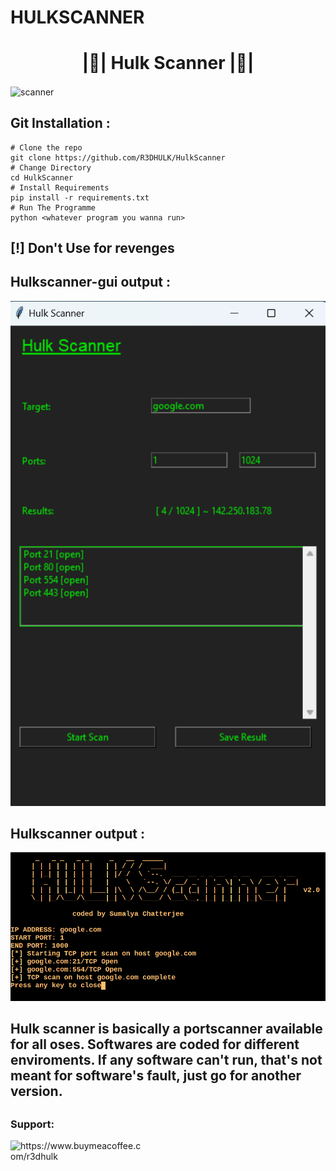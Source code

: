 # HULKSCANNER
# <div align="center">|👾| Hulk Scanner |👾|</div> 
<img align="center" alt='scanner' src='https://github.com/R3DHULK/HulkScanner/blob/main/scanner.gif'>


##
## Git Installation :
```
# Clone the repo
git clone https://github.com/R3DHULK/HulkScanner
# Change Directory
cd HulkScanner
# Install Requirements
pip install -r requirements.txt
# Run The Programme
python <whatever program you wanna run>
```
##
## [!] Don't Use for revenges
##
## Hulkscanner-gui output :
![](hulkscanner-gui.png)
## Hulkscanner output :
![](hulkscanner.png)
## Hulk scanner is basically a portscanner available for all oses. Softwares are coded for different enviroments. If any software can't run, that's not meant for software's fault, just go for another version. 

##
<h3 align="left">Support:</h3>
<p><a href="https://www.buymeacoffee.com/r3dhulk"> <img align="left" src="https://cdn.buymeacoffee.com/buttons/v2/default-yellow.png" height="50" width="210" alt="https://www.buymeacoffee.com/r3dhulk" /></a></p><br><br>
